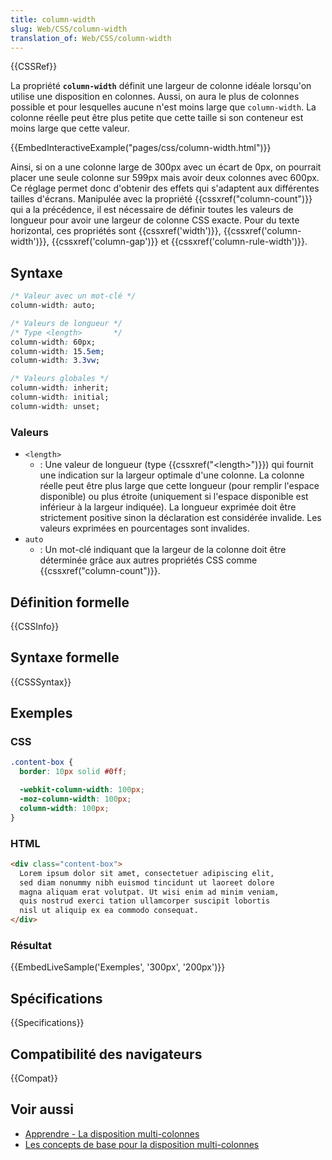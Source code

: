 ```yaml
---
title: column-width
slug: Web/CSS/column-width
translation_of: Web/CSS/column-width
---
```


{{CSSRef}}

La propriété **`column-width`** définit une largeur de colonne idéale lorsqu'on utilise une disposition en colonnes. Aussi, on aura le plus de colonnes possible et pour lesquelles aucune n'est moins large que `column-width`. La colonne réelle peut être plus petite que cette taille si son conteneur est moins large que cette valeur.

{{EmbedInteractiveExample("pages/css/column-width.html")}}

Ainsi, si on a une colonne large de 300px avec un écart de 0px, on pourrait placer une seule colonne sur 599px mais avoir deux colonnes avec 600px. Ce réglage permet donc d'obtenir des effets qui s'adaptent aux différentes tailles d'écrans. Manipulée avec la propriété {{cssxref("column-count")}} qui a la précédence, il est nécessaire de définir toutes les valeurs de longueur pour avoir une largeur de colonne CSS exacte. Pour du texte horizontal, ces propriétés sont {{cssxref('width')}}, {{cssxref('column-width')}}, {{cssxref('column-gap')}} et {{cssxref('column-rule-width')}}.

## Syntaxe

```css
/* Valeur avec un mot-clé */
column-width: auto;

/* Valeurs de longueur */
/* Type <length>       */
column-width: 60px;
column-width: 15.5em;
column-width: 3.3vw;

/* Valeurs globales */
column-width: inherit;
column-width: initial;
column-width: unset;
```

### Valeurs

- `<length>`
  - : Une valeur de longueur (type {{cssxref("&lt;length&gt;")}}) qui fournit une indication sur la largeur optimale d'une colonne. La colonne réelle peut être plus large que cette longueur (pour remplir l'espace disponible) ou plus étroite (uniquement si l'espace disponible est inférieur à la largeur indiquée). La longueur exprimée doit être strictement positive sinon la déclaration est considérée invalide. Les valeurs exprimées en pourcentages sont invalides.
- `auto`
  - : Un mot-clé indiquant que la largeur de la colonne doit être déterminée grâce aux autres propriétés CSS comme {{cssxref("column-count")}}.

## Définition formelle

{{CSSInfo}}

## Syntaxe formelle

{{CSSSyntax}}

## Exemples

### CSS

```css
.content-box {
  border: 10px solid #0ff;

  -webkit-column-width: 100px;
  -moz-column-width: 100px;
  column-width: 100px;
}
```

### HTML

```html
<div class="content-box">
  Lorem ipsum dolor sit amet, consectetuer adipiscing elit,
  sed diam nonummy nibh euismod tincidunt ut laoreet dolore
  magna aliquam erat volutpat. Ut wisi enim ad minim veniam,
  quis nostrud exerci tation ullamcorper suscipit lobortis
  nisl ut aliquip ex ea commodo consequat.
</div>
```

### Résultat

{{EmbedLiveSample('Exemples', '300px', '200px')}}

## Spécifications

{{Specifications}}

## Compatibilité des navigateurs

{{Compat}}

## Voir aussi

- [Apprendre - La disposition multi-colonnes](/fr/docs/Learn/CSS/CSS_layout/Multiple-column_Layout)
- [Les concepts de base pour la disposition multi-colonnes](/fr/docs/Web/CSS/CSS_Columns/Basic_Concepts_of_Multicol)
